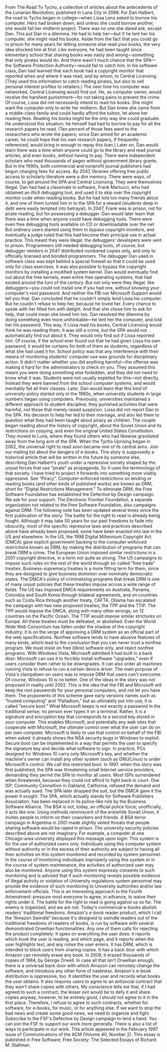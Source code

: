 From The Road To Tycho, a collection of articles about the antecedents of the Lunarian Revolution, published in Luna City in 2096. For Dan Halbert, the road to Tycho began in college—when Lissa Lenz asked to borrow his computer. Hers had broken down, and unless she could borrow another, she would fail her midterm project. There was no one she dared ask, except Dan. This put Dan in a dilemma. He had to help her—but if he lent her his computer, she might read his books. Aside from the fact that you could go to prison for many years for letting someone else read your books, the very idea shocked him at first. Like everyone, he had been taught since elementary school that sharing books was nasty and wrong—something that only pirates would do. And there wasn't much chance that the SPA—the Software Protection Authority—would fail to catch him. In his software class, Dan had learned that each book had a copyright monitor that reported when and where it was read, and by whom, to Central Licensing. (They used this information to catch reading pirates, but also to sell personal interest profiles to retailers.) The next time his computer was networked, Central Licensing would find out. He, as computer owner, would receive the harshest punishment—for not taking pains to prevent the crime. Of course, Lissa did not necessarily intend to read his books. She might want the computer only to write her midterm. But Dan knew she came from a middle-class family and could hardly afford the tuition, let alone her reading fees. Reading his books might be the only way she could graduate. He understood this situation; he himself had had to borrow to pay for all the research papers he read. (Ten percent of those fees went to the researchers who wrote the papers; since Dan aimed for an academic career, he could hope that his own research papers, if frequently referenced, would bring in enough to repay this loan.) Later on, Dan would learn there was a time when anyone could go to the library and read journal articles, and even books, without having to pay. There were independent scholars who read thousands of pages without government library grants. But in the 1990s, both commercial and nonprofit journal publishers had begun charging fees for access. By 2047, libraries offering free public access to scholarly literature were a dim memory. There were ways, of course, to get around the SPA and Central Licensing. They were themselves illegal. Dan had had a classmate in software, Frank Martucci, who had obtained an illicit debugging tool, and used it to skip over the copyright monitor code when reading books. But he had told too many friends about it, and one of them turned him in to the SPA for a reward (students deep in debt were easily tempted into betrayal). In 2047, Frank was in prison, not for pirate reading, but for possessing a debugger. Dan would later learn that there was a time when anyone could have debugging tools. There were even free debugging tools available on CD or downloadable over the net. But ordinary users started using them to bypass copyright monitors, and eventually a judge ruled that this had become their principal use in actual practice. This meant they were illegal; the debuggers' developers were sent to prison. Programmers still needed debugging tools, of course, but debugger vendors in 2047 distributed numbered copies only, and only to officially licensed and bonded programmers. The debugger Dan used in software class was kept behind a special firewall so that it could be used only for class exercises. It was also possible to bypass the copyright monitors by installing a modified system kernel. Dan would eventually find out about the free kernels, even entire free operating systems, that had existed around the turn of the century. But not only were they illegal, like debuggers—you could not install one if you had one, without knowing your computer's root password. And neither the FBI nor Microsoft Support would tell you that. Dan concluded that he couldn't simply lend Lissa his computer. But he couldn't refuse to help her, because he loved her. Every chance to speak with her filled him with delight. And that she chose him to ask for help, that could mean she loved him too. Dan resolved the dilemma by doing something even more unthinkable—he lent her the computer, and told her his password. This way, if Lissa read his books, Central Licensing would think he was reading them. It was still a crime, but the SPA would not automatically find out about it. They would only find out if Lissa reported him. Of course, if the school ever found out that he had given Lissa his own password, it would be curtains for both of them as students, regardless of what she had used it for. School policy was that any interference with their means of monitoring students' computer use was grounds for disciplinary action. It didn't matter whether you did anything harmful—the offense was making it hard for the administrators to check on you. They assumed this meant you were doing something else forbidden, and they did not need to know what it was. Students were not usually expelled for this—not directly. Instead they were banned from the school computer systems, and would inevitably fail all their classes. Later, Dan would learn that this kind of university policy started only in the 1980s, when university students in large numbers began using computers. Previously, universities maintained a different approach to student discipline; they punished activities that were harmful, not those that merely raised suspicion. Lissa did not report Dan to the SPA. His decision to help her led to their marriage, and also led them to question what they had been taught about piracy as children. The couple began reading about the history of copyright, about the Soviet Union and its restrictions on copying, and even the original United States Constitution. They moved to Luna, where they found others who had likewise gravitated away from the long arm of the SPA. When the Tycho Uprising began in 2062, the universal right to read soon became one of its central aims. Join our mailing list about the dangers of e-books. This story is supposedly a historical article that will be written in the future by someone else, describing Dan Halbert's youth under a repressive society shaped by the unjust forces that use “pirate” as propaganda. So it uses the terminology of that society. I have tried to project it forwards into something more visibly oppressive. See “Piracy”. Computer-enforced restrictions on lending or reading books (and other kinds of published works) are known as DRM, short for “Digital Restrictions Management.” To eliminate DRM, the Free Software Foundation has established the Defective by Design campaign. We ask for your support. The Electronic Frontier Foundation, a separate organization not related to the Free Software Foundation, also campaigns against DRM. The following note has been updated several times since the first publication of the story. The battle for the right to read is already being fought. Although it may take 50 years for our past freedoms to fade into obscurity, most of the specific repressive laws and practices described above have already been proposed; some have been enacted into law in the US and elsewhere. In the US, the 1998 Digital Millennium Copyright Act (DMCA) gave explicit government backing to the computer-enforced restrictions known as DRM, by making the distribution of programs that can break DRM a crime. The European Union imposed similar restrictions in a 2001 copyright directive, in a form not quite as strong. The US campaigns to impose such rules on the rest of the world through so-called “free trade” treaties. Business-supremacy treaties is a more fitting term for them, since they are designed to give business dominion over nominally democratic states. The DMCA's policy of criminalizing programs that break DRM is one of many unjust policies that these treaties impose across a wide range of fields. The US has imposed DMCA requirements on Australia, Panama, Colombia and South Korea through bilateral agreements, and on countries such as Costa Rica through another treaty, CAFTA. Obama has escalated the campaign with two new proposed treaties, the TPP and the TTIP. The TPP would impose the DMCA, along with many other wrongs, on 12 countries on the Pacific Ocean. The TTIP would impose similar strictures on Europe. All these treaties must be defeated, or abolished. Even the World Wide Web Consortium has fallen under the shadow of the copyright industry; it is on the verge of approving a DRM system as an official part of the web specifications. Nonfree software tends to have abusive features of many kinds, which lead to the conclusion that you can never trust a nonfree program. We must insist on free (libre) software only, and reject nonfree programs. With Windows Vista, Microsoft admitted it had built in a back door: Microsoft can use it to forcibly install software “upgrades,” even if users consider them rather to be downgrades. It can also order all machines running Vista to refuse to run a certain device driver. The main purpose of Vista's clampdown on users was to impose DRM that users can't overcome. Of course, Windows 10 is no better. One of the ideas in the story was not proposed in reality until 2002. This is the idea that the FBI and Microsoft will keep the root passwords for your personal computers, and not let you have them. The proponents of this scheme gave early versions names such as “trusted computing” and “Palladium,” but as ultimately put into use, it is called “secure boot.” What Microsoft keeps is not exactly a password in the traditional sense; no person ever types it on a terminal. Rather, it is a signature and encryption key that corresponds to a second key stored in your computer. This enables Microsoft, and potentially any web sites that cooperate with Microsoft, the ultimate control over what the user can do on per own computer. Microsoft is likely to use that control on behalf of the FBI when asked: it already shows the NSA security bugs in Windows to exploit. Secure boot can be implemented in a way that permits the user to specify the signature key and decide what software to sign. In practice, PCs designed for Windows 10 carry only Microsoft's key, and whether the machine's owner can install any other system (such as GNU/Linux) is under Microsoft's control. We call this restricted boot. In 1997, when this story was first published, the SPA was threatening small Internet service providers, demanding they permit the SPA to monitor all users. Most ISPs surrendered when threatened, because they could not afford to fight back in court. One ISP, Community ConneXion in Oakland, California, refused the demand and was actually sued. The SPA later dropped the suit, but the DMCA gave it the power it sought. The SPA, which actually stands for Software Publishers Association, has been replaced in its police-like role by the Business Software Alliance. The BSA is not, today, an official police force; unofficially, it acts like one. Using methods reminiscent of the erstwhile Soviet Union, it invites people to inform on their coworkers and friends. A BSA terror campaign in Argentina in 2001 made slightly veiled threats that people sharing software would be raped in prison. The university security policies described above are not imaginary. For example, a computer at one Chicago-area university displayed this message upon login: This system is for the use of authorized users only. Individuals using this computer system without authority or in the excess of their authority are subject to having all their activities on this system monitored and recorded by system personnel. In the course of monitoring individuals improperly using this system or in the course of system maintenance, the activities of authorized user may also be monitored. Anyone using this system expressly consents to such monitoring and is advised that if such monitoring reveals possible evidence of illegal activity or violation of University regulations system personnel may provide the evidence of such monitoring to University authorities and/or law enforcement officials. This is an interesting approach to the Fourth Amendment: pressure most everyone to agree, in advance, to waive their rights under it. The battle for the right to read is going against us so far. The enemy is organized, and we are not. Today's commercial e-books abolish readers' traditional freedoms. Amazon's e-book reader product, which I call the “Amazon Swindle” because it's designed to swindle readers out of the traditional freedoms of readers of books, is run by software with several demonstrated Orwellian functionalities. Any one of them calls for rejecting the product completely: It spies on everything the user does: it reports which book the user is reading, and which page, and it reports when the user highlights text, and any notes the user enters. It has DRM, which is intended to block users from sharing copies. It has a back door with which Amazon can remotely erase any book. In 2009, it erased thousands of copies of 1984, by George Orwell. In case all that isn't Orwellian enough, there is a universal back door with which Amazon can remotely change the software, and introduce any other form of nastiness. Amazon's e-book distribution is oppressive, too. It identifies the user and records what books the user obtains. It also requires users to agree to an antisocial contract that they won't share copies with others. My conscience tells me that, if I had agreed to such a contract, the lesser evil would be to defy it and share copies anyway; however, to be entirely good, I should not agree to it in the first place. Therefore, I refuse to agree to such contracts, whether for software, for e-books, for music, or for anything else. If we want to stop the bad news and create some good news, we need to organize and fight. Subscribe to the FSF's Defective by Design campaign to lend a hand. You can join the FSF to support our work more generally. There is also a list of ways to participate in our work. This article appeared in the February 1997 issue of Communications of the ACM (Volume 40, Number 2). This essay is published in Free Software, Free Society: The Selected Essays of Richard M. Stallman.